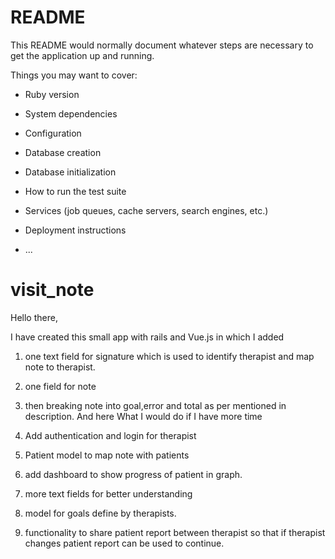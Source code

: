 # README

This README would normally document whatever steps are necessary to get the
application up and running.

Things you may want to cover:

* Ruby version

* System dependencies

* Configuration

* Database creation

* Database initialization

* How to run the test suite

* Services (job queues, cache servers, search engines, etc.)

* Deployment instructions

* ...
# visit_note

Hello there, 



I have created this small app with rails and Vue.js in which I added

1. one text field for signature which is used to identify therapist and map note to therapist.
2. one field for note
3. then breaking note into goal,error and total as per mentioned in description.
And here What I would do if I have more time

1. Add authentication and login for therapist
2. Patient model to map note with patients
3. add dashboard to show progress of patient in graph.
4. more text fields for better understanding
5. model for goals define by therapists.
6. functionality to share patient report between therapist so that if  therapist changes patient report can be used to continue. 